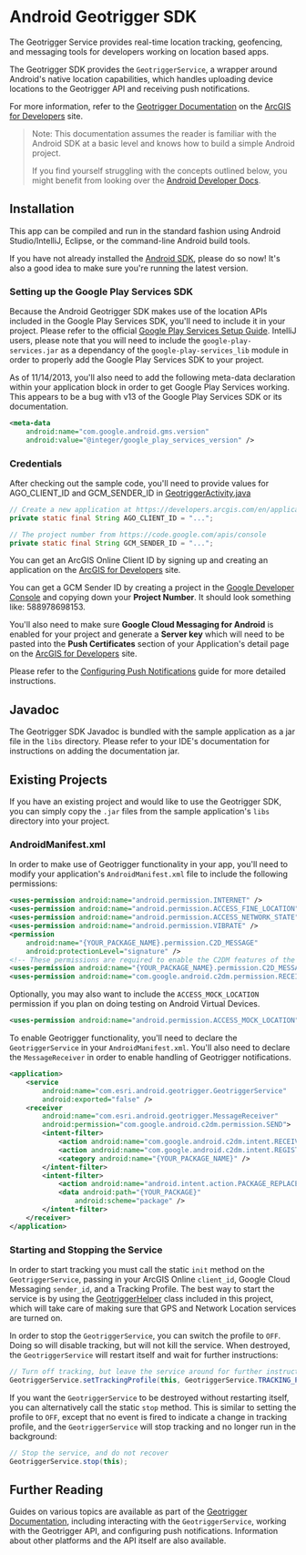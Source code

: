 # Android Geotrigger SDK

The Geotrigger Service provides real-time location tracking, geofencing,
and messaging tools for developers working on location based apps.

The Geotrigger SDK provides the `GeotriggerService`, a wrapper around 
Android's native location capabilities, which handles uploading device locations
to the Geotrigger API and receiving push notifications.

For more information, refer to the [Geotrigger Documentation][geotrigger-docs] on
the [ArcGIS for Developers][arcgis-dev-site] site.

> Note: This documentation assumes the reader is familiar with the Android SDK
> at a basic level and knows how to build a simple Android project.
>
> If you find yourself struggling with the concepts outlined below, you might
> benefit from looking over the [Android Developer Docs][android-docs].

## Installation

This app can be compiled and run in the standard fashion using Android
Studio/IntelliJ, Eclipse, or the command-line Android build tools.

If you have not already installed the [Android SDK][android-sdk], please
do so now! It's also a good idea to make sure you're running the latest version.

### Setting up the Google Play Services SDK

Because the Android Geotrigger SDK makes use of the location APIs included in the
Google Play Services SDK, you'll need to include it in your project. Please refer
to the official [Google Play Services Setup Guide][google-play-services-setup].
IntelliJ users, please note that you will need to include the 
`google-play-services.jar` as a dependancy of the `google-play-services_lib`
module in order to properly add the Google Play Services SDK to your project.

As of 11/14/2013, you'll also need to add the following meta-data declaration
within your application block in order to get Google Play Services working. This
appears to be a bug with v13 of the Google Play Services SDK or its documentation.

```xml    
<meta-data
    android:name="com.google.android.gms.version"
    android:value="@integer/google_play_services_version" />
```

### Credentials

After checking out the sample code, you'll need to provide values for AGO\_CLIENT\_ID
and GCM\_SENDER\_ID in [GeotriggerActivity.java][sample-app-geotrigger-activity]

```java
// Create a new application at https://developers.arcgis.com/en/applications
private static final String AGO_CLIENT_ID = "...";

// The project number from https://code.google.com/apis/console
private static final String GCM_SENDER_ID = "...";
```

You can get an ArcGIS Online Client ID by signing up and creating an application on the [ArcGIS for Developers][arcgis-dev-site]
site.

You can get a GCM Sender ID by creating a project in the [Google Developer Console][goog-dev-console] and copying down your **Project Number**. It should look something like: 588978698153.

You'll also need to make sure **Google Cloud Messaging for Android** is enabled for your project and generate a **Server key** which will need to be pasted into the **Push Certificates** section of your Application's detail page on the [ArcGIS for Developers][arcgis-dev-site] site.

Please refer to the [Configuring Push Notifications][geotrigger-docs-android-push-notifications] guide for more detailed instructions.

## Javadoc

The Geotrigger SDK Javadoc is bundled with the sample application as a jar file
in the `libs` directory. Please refer to your IDE's documentation for instructions
on adding the documentation jar.

## Existing Projects

If you have an existing project and would like to use the Geotrigger SDK, you can simply
copy the `.jar` files from the sample application's `libs` directory into your project.

### AndroidManifest.xml

In order to make use of Geotrigger functionality in your app, you'll need to modify your
application's `AndroidManifest.xml` file to include the following permissions:

```xml
<uses-permission android:name="android.permission.INTERNET" />
<uses-permission android:name="android.permission.ACCESS_FINE_LOCATION" />
<uses-permission android:name="android.permission.ACCESS_NETWORK_STATE" />
<uses-permission android:name="android.permission.VIBRATE" />
<permission
    android:name="{YOUR_PACKAGE_NAME}.permission.C2D_MESSAGE"
    android:protectionLevel="signature" />
<!-- These permissions are required to enable the C2DM features of the SDK. -->
<uses-permission android:name="{YOUR_PACKAGE_NAME}.permission.C2D_MESSAGE" />
<uses-permission android:name="com.google.android.c2dm.permission.RECEIVE" />
```

Optionally, you may also want to include the `ACCESS_MOCK_LOCATION` permission if you plan
on doing testing on Android Virtual Devices.

```xml
<uses-permission android:name="android.permission.ACCESS_MOCK_LOCATION" />
```

To enable Geotrigger functionality, you'll need to declare the `GeotriggerService` in your
`AndroidManifest.xml`. You'll also need to declare the `MessageReceiver` in order to enable
handling of Geotrigger notifications.

```xml
<application>
    <service
        android:name="com.esri.android.geotrigger.GeotriggerService"
        android:exported="false" />
    <receiver
        android:name="com.esri.android.geotrigger.MessageReceiver"
        android:permission="com.google.android.c2dm.permission.SEND">
        <intent-filter>
            <action android:name="com.google.android.c2dm.intent.RECEIVE" />
            <action android:name="com.google.android.c2dm.intent.REGISTRATION" />
            <category android:name="{YOUR_PACKAGE_NAME}" />
        </intent-filter>
        <intent-filter>
            <action android:name="android.intent.action.PACKAGE_REPLACED" />
            <data android:path="{YOUR_PACKAGE}"
                android:scheme="package" />
        </intent-filter>
    </receiver>
</application>
```

### Starting and Stopping the Service

In order to start tracking you must call the static `init` method on the `GeotriggerService`,
passing in your ArcGIS Online `client_id`, Google Cloud Messaging `sender_id`, and a Tracking
Profile. The best way to start the service is by using the
[GeotriggerHelper][sample-app-geotrigger-helper] class included in this project, which will
take care of making sure that GPS and Network Location services are turned on.

In order to stop the `GeotriggerService`, you can switch the profile to `OFF`. Doing so will disable
tracking, but will not kill the service. When destroyed, the `GeotriggerService` will restart itself
and wait for further instructions:

```java
// Turn off tracking, but leave the service around for further instructions
GeotriggerService.setTrackingProfile(this, GeotriggerService.TRACKING_PROFILE_OFF);
```

If you want the `GeotriggerService` to be destroyed without restarting itself, you can alternatively
call the static `stop` method. This is similar to setting the profile to `OFF`, except that no
event is fired to indicate a change in tracking profile, and the `GeotriggerService` will stop
tracking and no longer run in the background:

```java
// Stop the service, and do not recover
GeotriggerService.stop(this);
```

## Further Reading

Guides on various topics are available as part of the [Geotrigger Documentation][geotrigger-docs],
including interacting with the `GeotriggerService`, working with the Geotrigger API, and configuring
push notifications. Information about other platforms and the API itself are also available.

[esri-site]: http://www.esri.com
[arcgis-dev-site]: https://developers.arcgis.com/
[geotrigger-docs]: https://developers.arcgis.com/en/geotrigger-service
[geotrigger-docs-android-getting-started]: https://developers.arcgis.com/en/geotrigger-service/guide/android-getting-started
[geotrigger-docs-android-push-notifications]: https://developers.arcgis.com/en/geotrigger-service/guide/android-push-notifications/
[android-docs]: http://developer.android.com/
[android-sdk]: http://developer.android.com/sdk/index.html
[google-play-services-setup]: http://developer.android.com/google/play-services/setup.html
[sample-app-geotrigger-activity]: https://github.com/Esri/geotrigger-sdk-android/blob/master/sample/src/com/esri/android/geotrigger/sample/GeotriggerActivity.java
[sample-app-geotrigger-helper]: https://github.com/Esri/geotrigger-sdk-android/blob/master/sample/src/com/esri/android/geotrigger/sample/GeotriggerHelper.java
[goog-dev-console]: https://cloud.google.com/console
